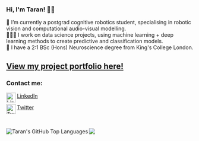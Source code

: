 ### Hi, I'm Taran! 👋🏽

🌱 I’m currently a postgrad cognitive robotics student, specialising in robotic vision and computational audio-visual modelling. \
👩🏽‍💻 I work on data science projects, using machine learning + deep learning methods to create predictive and classification models. \
🧠 I have a 2:1 BSc (Hons) Neuroscience degree from King's College London. 
## [View my project portfolio here!](https://taranks7.github.io/Portfolio/) ##

### Contact me: ###

<img align="left" alt="LinkedIn" width="26px" src="https://nepa.com/wp-content/uploads/2017/09/linkedin-logo.png" /> [LinkedIn](https://www.linkedin.com/in/taranjit-sehmbi/)

<img align="left" alt="Twitter" width="26px" src="https://logos-world.net/wp-content/uploads/2020/04/Twitter-Logo.png" /> [Twitter](https://twitter.com/Taranks7) 

<br />
<br />
<img src="https://github-readme-stats.vercel.app/api?username=taranks7&&show_icons=true&title_color=ffffff&icon_color=bb2acf&text_color=daf7dc&bg_color=DB7093"><img align="left" alt="Taran's GitHub Top Languages" src="https://github-readme-stats.vercel.app/api/top-langs/?username=taranks7&&show_icons=true&title_color=ffffff&icon_color=bb2acf&text_color=daf7dc&bg_color=806080" />
